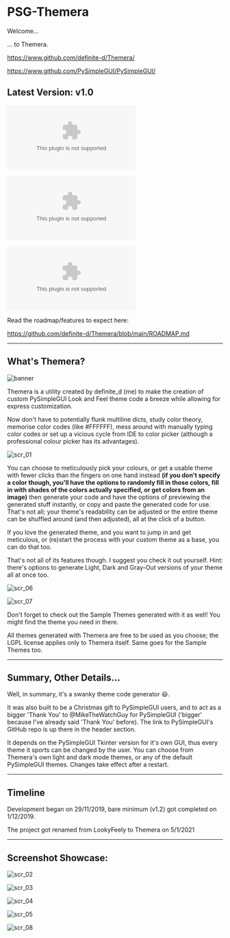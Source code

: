 ﻿# PSG-Themera

Welcome...

... to Themera.


https://www.github.com/definite-d/Themera/

https://www.github.com/PySimpleGUI/PySimpleGUI/

## Latest Version: v1.0
![Download the installer (Windows Only)](https://github.com/definite-d/Themera/raw/main/bin/Themera%20v1.0%20Windows%20Installer.exe)

![Download standalone executable](https://github.com/definite-d/Themera/raw/main/bin/Themera%20v1.0.exe)

![Download as zipped folder](https://github.com/definite-d/Themera/raw/main/bin/Themera%20v1.0.zip)

Read the roadmap/features to expect here:

https://github.com/definite-d/Themera/blob/main/ROADMAP.md

___________________________________________________________________________________

## What's Themera?

![banner](https://github.com/definite-d/Themera/blob/main/branding/logo_banner.PNG)

Themera is a utility created by definite_d (me) to make the creation of custom PySimpleGUI Look and Feel theme code a breeze while allowing for express customization.
 
Now don't have to potentially flunk multiline dicts, study color theory, memorise color codes (like #FFFFFF), mess around with manually typing color codes or set up a vicious cycle from IDE to color picker (although a professional colour picker has its advantages).

![scr_01](https://github.com/definite-d/Themera/blob/main/screenshots/themera/v1/01.PNG)

You can choose to meticulously pick your colours, or get a usable theme with fewer clicks than the fingers on one hand instead **(if you don't specify a color though, you'll have the options to randomly fill in those colors, fill in with shades of the colors actually specified, or get colors from an image)** then generate your code and have the options of previewing the generated stuff instantly, or copy and paste the generated code for use. That's not all; your theme's readability can be adjusted or the entire theme can be shuffled around (and then adjusted), all at the click of a button.

If you love the generated theme, and you want to jump in and get meticulous, or (re)start the process with your custom theme as a base, you can do that too.

That's not all of its features though. I suggest you check it out yourself. Hint: there's options to generate Light, Dark and Gray-Out versions of your theme all at once too.

![scr_06](https://github.com/definite-d/Themera/blob/main/screenshots/themera/v1/06.PNG)

![scr_07](https://github.com/definite-d/Themera/blob/main/screenshots/themera/v1/07.PNG)

Don't forget to check out the Sample Themes generated with it as well! You might find the theme you need in there.

All themes generated with Themera are free to be used as you choose; the LGPL license applies only to Themera itself. Same goes for the Sample Themes too.
______________________________________________________________________________________

## Summary, Other Details...

Well, in summary, it's a swanky theme code generator :smiley:.

It was also built to be a Christmas gift to PySimpleGUI users, and to act as a bigger 'Thank You' to @MikeTheWatchGuy for PySimpleGUI ('bigger' because I've already said 'Thank You' before). The link to PySimpleGUI's GitHub repo is up there in the header section.

It depends on the PySimpleGUI Tkinter version for it's own GUI, thus every theme it sports can be changed by the user. You can choose from Themera's own light and dark mode themes, or any of the default PySimpleGUI themes. Changes take effect after a restart.
______________________________________________________________________________________

## Timeline

Development began on 29/11/2019, bare minimum (v1.2) got completed on 1/12/2019.

The project got renamed from LookyFeely to Themera on 5/1/2021
______________________________________________________________________________________



## Screenshot Showcase:

![scr_02](https://github.com/definite-d/Themera/blob/main/screenshots/themera/v1/02.PNG)

![scr_03](https://github.com/definite-d/Themera/blob/main/screenshots/themera/v1/03.PNG)

![scr_04](https://github.com/definite-d/Themera/blob/main/screenshots/themera/v1/04.PNG)

![scr_05](https://github.com/definite-d/Themera/blob/main/screenshots/themera/v1/05.PNG)

![scr_08](https://github.com/definite-d/Themera/blob/main/screenshots/themera/v1/08.PNG)
